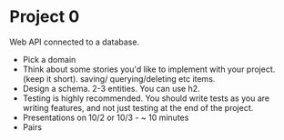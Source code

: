 # Project 0
Web API connected to a database.
- Pick a domain
- Think about some stories you'd like to implement with your project. (keep it short). saving/
querying/deleting etc items.
- Design a schema. 2-3 entities. You can use h2.
- Testing is highly recommended. You should write tests as you are writing features, and not just
testing at the end of the project.
- Presentations on 10/2 or 10/3 - ~ 10 minutes
- Pairs